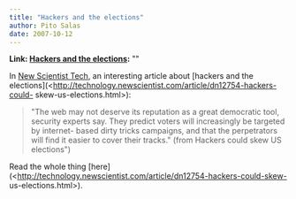 ```yaml
---
title: "Hackers and the elections"
author: Pito Salas
date: 2007-10-12
---
```


**Link: [Hackers and the elections](None):** ""



In [New Scientist Tech](<http://technology.newscientist.com/home.ns>), an
interesting article about [hackers and the
elections](<http://technology.newscientist.com/article/dn12754-hackers-could-
skew-us-elections.html>):

> "The web may not deserve its reputation as a great democratic tool, security
> experts say. They predict voters will increasingly be targeted by internet-
> based dirty tricks campaigns, and that the perpetrators will find it easier
> to cover their tracks." (from Hackers could skew US elections")

Read the whole thing
[here](<http://technology.newscientist.com/article/dn12754-hackers-could-skew-
us-elections.html>).


